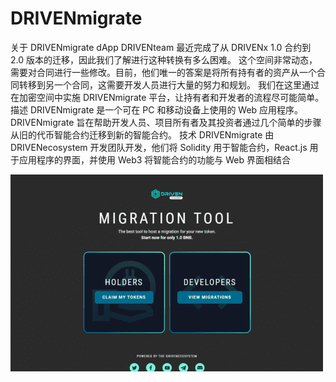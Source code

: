 # DRIVENmigrate

关于 DRIVENmigrate dApp
DRIVENteam 最近完成了从 DRIVENx 1.0 合约到 2.0 版本的迁移，因此我们了解进行这种转换有多么困难。
这个空间非常动态，需要对合同进行一些修改。目前，他们唯一的答案是将所有持有者的资产从一个合同转移到另一个合同，这需要开发人员进行大量的努力和规划。
我们在这里通过在加密空间中实施 DRIVENmigrate 平台，让持有者和开发者的流程尽可能简单。
描述
DRIVENmigrate 是一个可在 PC 和移动设备上使用的 Web 应用程序。 DRIVENmigrate 旨在帮助开发人员、项目所有者及其投资者通过几个简单的步骤从旧的代币智能合约迁移到新的智能合约。
技术
DRIVENmigrate 由 DRIVENecosystem 开发团队开发，他们将 Solidity 用于智能合约，React.js 用于应用程序的界面，并使用 Web3 将智能合约的功能与 Web 界面相结合

![drivenmigrate-dapp-other-bsc-image1-500x315_06dc2d5f82f65c53eb83bbe731798656](drivenmigrate-dapp-other-bsc-image1-500x315_06dc2d5f82f65c53eb83bbe731798656.png)

